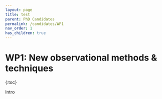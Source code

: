 ```yaml
---
layout: page
title: test
parent: PhD Candidates
permalink: /candidates/WP1
nav_order: 1
has_children: true
---
```


# __WP1:__ New observational methods & techniques
{:toc}

Intro
